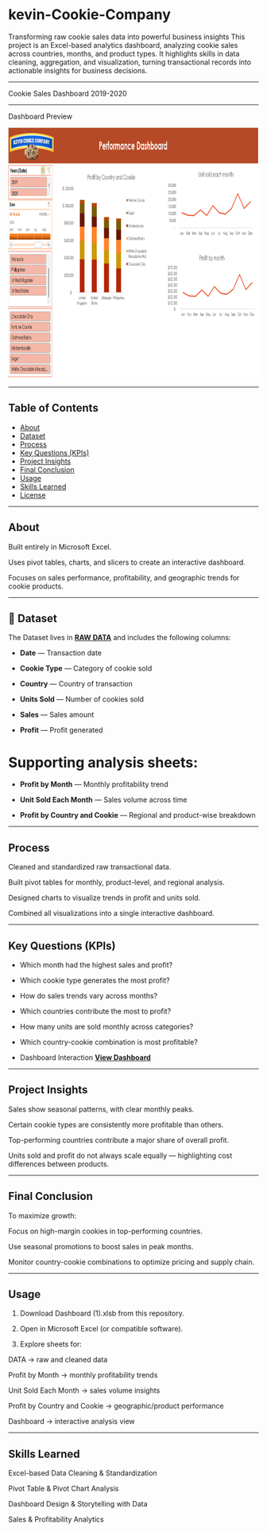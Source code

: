 # kevin-Cookie-Company
Transforming raw cookie sales data into powerful business insights  This project is an Excel-based analytics dashboard, analyzing cookie sales across countries, months, and product types. It highlights skills in data cleaning, aggregation, and visualization, turning transactional records into actionable insights for business decisions.

---

Cookie Sales Dashboard 2019-2020


---

  Dashboard Preview

<img width="1162" height="504" alt="Dashboard" src="https://github.com/mdprince007/kevin-Cookie-Company/blob/main/Dashboard.png" />


---

  ## Table of Contents

- [About](#about)
- [Dataset](#dataset)
- [Process](#process)
- [Key Questions (KPIs)](#key-questions-kpis)
- [Project Insights](#project-insights)
- [Final Conclusion](#final-conclusion)
- [Usage](#usage)
- [Skills Learned](#skills-learned)
- [License](#license)



---

 ## About

Built entirely in Microsoft Excel.

Uses pivot tables, charts, and slicers to create an interactive dashboard.

Focuses on sales performance, profitability, and geographic trends for cookie products.



---

 ## 📂 Dataset

The Dataset lives in **<a href="https://github.com/mdprince007/kevin-Cookie-Company/blob/main/Data.xlsx">RAW DATA</a>** and includes the following columns:

- **Date** — Transaction date

- **Cookie Type** — Category of cookie sold

- **Country** — Country of transaction

- **Units Sold** — Number of cookies sold

- **Sales** — Sales amount

- **Profit** — Profit generated


# Supporting analysis sheets:

- **Profit by Month** — Monthly profitability trend

- **Unit Sold Each Month** — Sales volume across time

- **Profit by Country and Cookie** — Regional and product-wise breakdown



---

 ## Process

Cleaned and standardized raw transactional data.

Built pivot tables for monthly, product-level, and regional analysis.

Designed charts to visualize trends in profit and units sold.

Combined all visualizations into a single interactive dashboard.



---

 ## Key Questions (KPIs)

- Which month had the highest sales and profit?

- Which cookie type generates the most profit?

- How do sales trends vary across months?

- Which countries contribute the most to profit?

- How many units are sold monthly across categories?

- Which country-cookie combination is most profitable?
  
- Dashboard Interaction <a href=" https://github.com/mdprince007/kevin-Cookie-Company/blob/main/Dashboard.png ">**View Dashboard**</a>



---

##  Project Insights

Sales show seasonal patterns, with clear monthly peaks.

Certain cookie types are consistently more profitable than others.

Top-performing countries contribute a major share of overall profit.

Units sold and profit do not always scale equally — highlighting cost differences between products.



---

##  Final Conclusion

To maximize growth:

Focus on high-margin cookies in top-performing countries.

Use seasonal promotions to boost sales in peak months.

Monitor country-cookie combinations to optimize pricing and supply chain.



---

##  Usage

1. Download Dashboard (1).xlsb from this repository.


2. Open in Microsoft Excel (or compatible software).


3. Explore sheets for:

DATA → raw and cleaned data

Profit by Month → monthly profitability trends

Unit Sold Each Month → sales volume insights

Profit by Country and Cookie → geographic/product performance

Dashboard → interactive analysis view





---

 ## Skills Learned

Excel-based Data Cleaning & Standardization

Pivot Table & Pivot Chart Analysis

Dashboard Design & Storytelling with Data

Sales & Profitability Analytics


